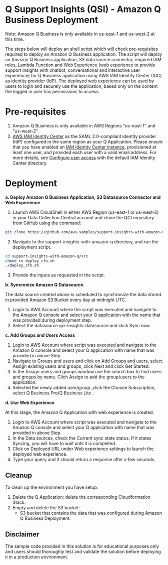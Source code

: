 # Q Support Insights (QSI) - Amazon Q Business Deployment
Note: Amazon Q Business is only available in us-east-1 and us-west-2 at this time.

The steps below will deploy an shell script which will check pre-requisites required to deploy an Amazon Q Business application. The script will deploy an Amazon Q Business application, S3 data source connector, required IAM roles, Lambda Function and Web Experience (web experience to provide support insights with chatbot, conversational and interactive user experience) for Q Business application using AWS IAM Identity Center (IDC) as identity provider (IdP). The deployed web experience can be used by users to login and securely use the application, based only on the content the logged in user has permissions to access.

# Pre-requisites
 1. Amazon Q Business is only available in AWS Regions "us-east-1" and "us-west-2".
 2. [AWS IAM Identity Center](https://docs.aws.amazon.com/singlesignon/latest/userguide/what-is.html) as the SAML 2.0-compliant identity provider (IdP) configured in the same region as your Q Application. Please ensure that you have enabled an [IAM Identity Center instance](https://docs.aws.amazon.com/singlesignon/latest/userguide/get-set-up-for-idc.html), provisioned at least one user, and provided each user with a valid email address. For more details, see [Configure user access](https://docs.aws.amazon.com/singlesignon/latest/userguide/quick-start-default-idc.html) with the default IAM Identity Center directory. 
 
# Deployment

**a. Deploy Amazon Q Business Application, S3 Datasource Connector and Web Experience**

1.	Launch AWS CloudShell in either AWS Region (us-east-1 or us-west-2) in your Data Collection Central account and clone the QCI repository from GitHub using the command:
```bash
git clone https://github.com/aws-samples/support-insights-with-amazon-q.git
```

2.	Navigate to the support-insights-with-amazon-q directory, and run the deployment script.
```bash
cd support-insights-with-amazon-q/src
chmod +x deploy_cfn.sh
./deploy_cfn.sh
```
3. Provide the inputs as requested in the script.


**b. Syncronize Amazon Q Datasource.**

The data source created above is scheduled to synchronize the data stored in provided Amazon S3 Bucket every day at midnight UTC.
1.	Login to AWS Account where the script was executed and navigate to the Amazon Q console and select your Q application with the name that was provided during deployment step.
2. Select the datasource qci-insights-datasource and click Sync now.

**c. Add Groups and Users Access**

1.	Login to AWS Account where script was executed and navigate to the Amazon Q console and select your Q application with name that was provided in above Step.
2. Navigate to Groups and users and click on Add Groups and users, select Assign existing users and groups, click Next and click Get Started.
3. In the Assign users and groups window use the search box to find users and groups by name. Clich Assign to add the group/users to the application.
4. Selected the newly added user/group ,click the Choose Subscription, select Q Business Pro/Q Business Lite .

**d. Use Web Experience**

At this stage, the Amazon Q Application with web experience is created.
1.	Login to AWS Account where script was executed and navigate to the Amazon Q console and select your Q application with name that was provided in above Step.
2. In the Data sources, check the Current sync state status. If it states Syncing, you will have to wait until it is completed.
2. Click on Deployed URL under Web experience settings to launch the deployed web experience.
3. Type your query and it should return a response after a few seconds. 

## Cleanup
To clean up the environment you have setup:
1. Delete the Q Application: delete the corresponding Cloudformation Stack.
2. Empty and delete the S3 bucket:
   * S3 bucket that contains the data that was configured during Amazon Q Business Deployment.
   

## Disclaimer
The sample code provided in this solution is for educational purposes only and users should thoroughly test and validate the solution before deploying it in a production environment.
